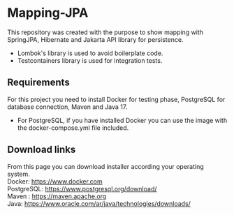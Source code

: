 # Mapping-JPA

This repository was created with the purpose to show mapping with SpringJPA, Hibernate and
 Jakarta API library for persistence.       
- Lombok's library is used to avoid boilerplate code.   
- Testcontainers library is used for integration tests.

## Requirements 
    
For this project you need to install Docker for testing phase, 
PostgreSQL for database connection, Maven and Java 17.

* For PostgreSQL, if you have installed Docker you can use the image with the docker-compose.yml file included.

## Download links
From this page you can download installer according your operating system.   
Docker: https://www.docker.com   
PostgreSQL: https://www.postgresql.org/download/    
Maven : https://maven.apache.org    
Java: https://www.oracle.com/ar/java/technologies/downloads/
